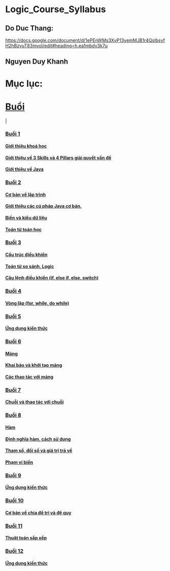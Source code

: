 # Logic_Course_Syllabus

## Do Duc Thang:

https://docs.google.com/document/d/1ePEnWMs3XvP13yemMJB1r4QsIbsyfH2hBzyuT83mvoI/edit#heading=h.ea1mbdy3k7u

## Nguyen Duy Khanh

# Mục lục:

# [Buổi](Buổi)
|
### [Buổi 1](/Buổi/buổi%201/)

#### [Giới thiệu khoá học](/Buổi/buổi%201/Task1/)

#### [Giới thiệu về 3 Skills và 4 Pillars giải quyết vấn đề](/Buổi/buổi%201/Task2/)

#### [Giới thiệu về Java](/Buổi/buổi%201/Task3/)

### [Buổi 2](/Buổi/buổi%202/)

#### [Cơ bản về lập trình](/Buổi/buổi%202/Task1/)

#### [Giới thiệu các cú pháp Java cơ bản.](/Buổi/buổi%202/Task2/)

#### [Biến và kiểu dữ liệu](/Buổi/buổi%202/Task3/)

#### [Toán tử toán học](/Buổi/buổi%202/Task4/)

### [Buổi 3](/Buổi/buổi%203/)

#### [Cấu trúc điều khiển](/Buổi/buổi%203/Task1/)

#### [Toán tử so sánh, Logic](/Buổi/buổi%203/Task2/)

#### [Câu lệnh điều khiển (if, else if, else, switch)](/Buổi/buổi%203/Task3/)

### [Buổi 4](/Buổi/buổi%204/)

#### [Vòng lặp (for, while, do while)](/Buổi/buổi%204/Task1/)

### [Buổi 5](/Buổi/buổi%205/)

#### [Ứng dụng kiến thức](/Buổi/buổi%205/Task1/)

### [Buổi 6](/Buổi/buổi%206/)

#### [Mảng](/Buổi/buổi%206/Task1/)

#### [Khai báo và khởi tạo mảng](/Buổi/buổi%206/Task2/)

#### [Các thao tác với mảng](/Buổi/buổi%206/Task3/)

### [Buổi 7](/Buổi/buổi%207/)

#### [Chuỗi và thao tác với chuỗi](/Buổi/buổi%207/Task1/)

### [Buổi 8](/Buổi/buổi%208/)

#### [Hàm](/Buổi/buổi%208/Task1/)

#### [Định nghĩa hàm, cách sử dụng](/Buổi/buổi%208/Task2/)

#### [Tham số, đối số và giá trị trả về](/Buổi/buổi%208/Task3/)

#### [Phạm vi biến](/Buổi/buổi%208/Task4)

### [Buổi 9](/Buổi/buổi%209/)

#### [Ứng dụng kiến thức](/Buổi/buổi%209/Task1/)

### [Buổi 10](/Buổi/buổi%2010/)

#### [Cơ bản về chia để trị và đệ quy](/Buổi/buổi%2010/Task1/)

### [Buổi 11](/Buổi/buổi%2011/)

#### [Thuật toán sắp xếp](/Buổi/buổi%2011/Task1/)

### [Buổi 12](/Buổi/buổi%2012/)

#### [Ứng dụng kiến thức](/Buổi/buổi%2012/Task1/)


